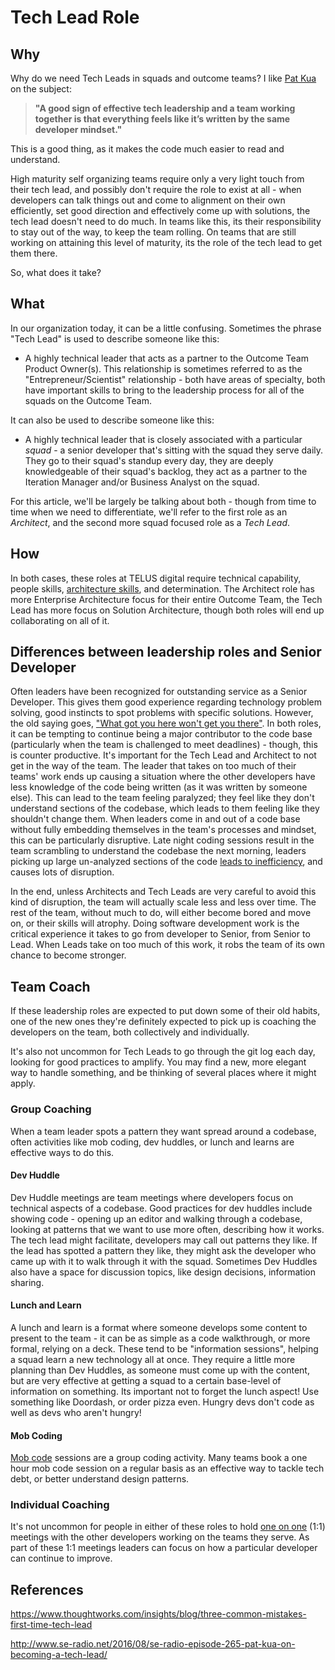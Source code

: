 # Tech Lead Role

## Why

Why do we need Tech Leads in squads and outcome teams?  I like [Pat Kua](http://www.se-radio.net/2016/08/se-radio-episode-265-pat-kua-on-becoming-a-tech-lead/) on the subject:

> **"A good sign of effective tech leadership and a team working together is that everything feels like it’s written by the same developer mindset."**

This is a good thing, as it makes the code much easier to read and understand.

High maturity self organizing teams require only a very light touch from their tech lead, and possibly don't require the role to exist at all - when developers can talk things out and come to alignment on their own efficiently, set good direction and effectively come up with solutions, the tech lead doesn't need to do much. In teams like this, its their responsibility to stay out of the way, to keep the team rolling. On teams that are still working on attaining this level of maturity, its the role of the tech lead to get them there.

So, what does it take?

## What

In our organization today, it can be a little confusing. Sometimes the phrase "Tech Lead" is used to describe someone like this:

* A highly technical leader that acts as a partner to the Outcome Team Product Owner(s). This relationship is sometimes referred to as the "Entrepreneur/Scientist" relationship - both have areas of specialty, both have important skills to bring to the leadership process for all of the squads on the Outcome Team.

It can also be used to describe someone like this:

* A highly technical leader that is closely associated with a particular *squad* - a senior developer that's sitting with the squad they serve daily. They go to their squad's standup every day, they are deeply knowledgeable of their squad's backlog, they act as a partner to the Iteration Manager and/or Business Analyst on the squad. 

For this article, we'll be largely be talking about both - though from time to time when we need to differentiate, we'll refer to the first role as an *Architect*, and the second more squad focused role as a *Tech Lead*.

## How

In both cases, these roles at TELUS digital require technical capability, people skills, [architecture skills](architecture.md), and determination. The Architect role has more Enterprise Architecture focus for their entire Outcome Team, the Tech Lead has more focus on Solution Architecture, though both roles will end up collaborating on all of it.

## Differences between leadership roles and Senior Developer

Often leaders have been recognized for outstanding service as a Senior Developer.  This gives them good experience regarding technology problem solving, good instincts to spot problems with specific solutions. However, the old saying goes, ["What got you here won't get you there"](https://www.amazon.ca/What-Got-Here-Wont-There/dp/1401301304). In both roles, it can  be tempting to continue being a major contributor to the code base (particularly when the team is challenged to meet deadlines) - though, this is counter productive. It's important for the Tech Lead and Architect to not get in the way of the team. The leader that takes on too much of their teams' work ends up causing a situation where the other developers have less knowledge of the code being written (as it was written by someone else). This can lead to the team feeling paralyzed; they feel like they don't understand sections of the codebase, which leads to them feeling like they shouldn't change them. When leaders come in and out of a code base without fully embedding themselves in the team's processes and mindset, this can be particularly disruptive. Late night coding sessions result in the team scrambling to understand the codebase the next morning, leaders picking up large un-analyzed sections of the code [leads to inefficiency](smaller-stories.md), and causes lots of disruption. 

In the end, unless Architects and Tech Leads are very careful to avoid this kind of disruption, the team will actually scale less and less over time. The rest of the team, without much to do, will either become bored and move on, or their skills will atrophy. Doing software development work is the critical experience it takes to go from developer to Senior, from Senior to Lead. When Leads take on too much of this work, it robs the team of its own chance to become stronger.

## Team Coach

If these leadership roles are expected to put down some of their old habits, one of the new ones they're definitely expected to pick up is coaching the developers on the team, both collectively and individually.

It's also not uncommon for Tech Leads to go through the git log each day, looking for good practices to amplify. You may find a new, more elegant way to handle something, and be thinking of several places where it might apply. 

### Group Coaching

When a team leader spots a pattern they want spread around a codebase, often activities like mob coding, dev huddles, or lunch and learns are effective ways to do this.

#### Dev Huddle

Dev Huddle meetings are team meetings where developers focus on technical aspects of a codebase. Good practices for dev huddles include showing code - opening up an editor and walking through a codebase, looking at patterns that we want to use more often, describing how it works. The tech lead might facilitate, developers may call out patterns they like. If the lead has spotted a pattern they like, they might ask the developer who came up with it to walk through it with the squad. Sometimes Dev Huddles also have a space for discussion topics, like design decisions, information sharing.

#### Lunch and Learn

A lunch and learn is a format where someone develops some content to present to the team - it can be as simple as a code walkthrough, or more formal, relying on a deck. These tend to be "information sessions", helping a squad learn a new technology all at once. They require a little more planning than Dev Huddles, as someone must come up with the content, but are very effective at getting a squad to a certain base-level of information on something.  Its important not to forget the lunch aspect! Use something like Doordash, or order pizza even. Hungry devs don't code as well as devs who aren't hungry!

#### Mob Coding

[Mob code](https://en.wikipedia.org/wiki/Mob_programming) sessions are a group coding activity. Many teams book a one hour mob code session on a regular basis as an effective way to tackle tech debt, or better understand design patterns. 

### Individual Coaching

It's not uncommon for people in either of these roles to hold [one on one](one-on-ones.md) (1:1) meetings with the other developers working on the teams they serve.  As part of these 1:1 meetings leaders can focus on how a particular developer can continue to improve. 

## References

https://www.thoughtworks.com/insights/blog/three-common-mistakes-first-time-tech-lead

http://www.se-radio.net/2016/08/se-radio-episode-265-pat-kua-on-becoming-a-tech-lead/